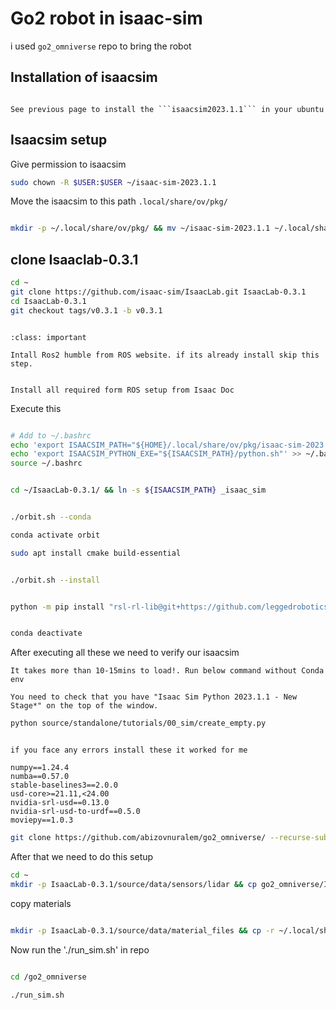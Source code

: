 # Go2 robot in isaac-sim 

i used ```go2_omniverse``` repo to bring the robot

## Installation of isaacsim 

```{admonition} Isaac sim installation

See previous page to install the ```isaacsim2023.1.1``` in your ubuntu

```



## Isaacsim setup

Give permission to isaacsim

```bash
sudo chown -R $USER:$USER ~/isaac-sim-2023.1.1

```

Move the isaacsim to this path `.local/share/ov/pkg/` 

```bash 

mkdir -p ~/.local/share/ov/pkg/ && mv ~/isaac-sim-2023.1.1 ~/.local/share/ov/pkg/

```

## clone Isaaclab-0.3.1

```bash
cd ~
git clone https://github.com/isaac-sim/IsaacLab.git IsaacLab-0.3.1
cd IsaacLab-0.3.1
git checkout tags/v0.3.1 -b v0.3.1
```

```{admonition} Ros Installation

:class: important

Intall Ros2 humble from ROS website. if its already install skip this step.

```

```{admonition} Isaac sim installation

Install all required form ROS setup from Isaac Doc 

```


Execute this

```bash 

# Add to ~/.bashrc
echo 'export ISAACSIM_PATH="${HOME}/.local/share/ov/pkg/isaac-sim-2023.1.1"' >> ~/.bashrc
echo 'export ISAACSIM_PYTHON_EXE="${ISAACSIM_PATH}/python.sh"' >> ~/.bashrc
source ~/.bashrc

```

```bash 

cd ~/IsaacLab-0.3.1/ && ln -s ${ISAACSIM_PATH} _isaac_sim

```

```bash 

./orbit.sh --conda

conda activate orbit

sudo apt install cmake build-essential

```

```bash

./orbit.sh --install

```

```bash

python -m pip install "rsl-rl-lib@git+https://github.com/leggedrobotics/rsl_rl.git"

```

```bash

conda deactivate

```

After executing all these we need to verify our isaacsim 

```{note}
It takes more than 10-15mins to load!. Run below command without Conda env

You need to check that you have "Isaac Sim Python 2023.1.1 - New Stage*" on the top of the window.

```

```bash
python source/standalone/tutorials/00_sim/create_empty.py
```


```{note}

if you face any errors install these it worked for me 

numpy==1.24.4
numba==0.57.0
stable-baselines3==2.0.0
usd-core>=21.11,<24.00
nvidia-srl-usd==0.13.0
nvidia-srl-usd-to-urdf==0.5.0
moviepy==1.0.3
```

```bash 
git clone https://github.com/abizovnuralem/go2_omniverse/ --recurse-submodules -j8 --depth=1

```

After that we need to do this setup 

```bash 
cd ~
mkdir -p IsaacLab-0.3.1/source/data/sensors/lidar && cp go2_omniverse/Isaac_sim/Unitree/Unitree_L1.json IsaacLab-0.3.1/source/data/sensors/lidar/Unitree_L1.json

```
copy materials

```bash 

mkdir -p IsaacLab-0.3.1/source/data/material_files && cp -r ~/.local/share/ov/pkg/isaac-sim-2023.1.1/data/material_files/* IsaacLab-0.3.1/source/data/material_files/


```
Now run the './run_sim.sh' in repo

```bash 

cd /go2_omniverse

./run_sim.sh

```
